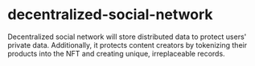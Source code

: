 # decentralized-social-network
Decentralized social network will store distributed data to protect users' private data. Additionally, it protects content creators by tokenizing their products into the NFT and creating unique, irreplaceable records.

